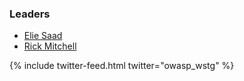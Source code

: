 ### Leaders

* [Elie Saad](mailto:elie.saad@owasp.org)
* [Rick Mitchell](mailto:kingthorin@gmail.com)

{% include twitter-feed.html twitter="owasp_wstg" %}
